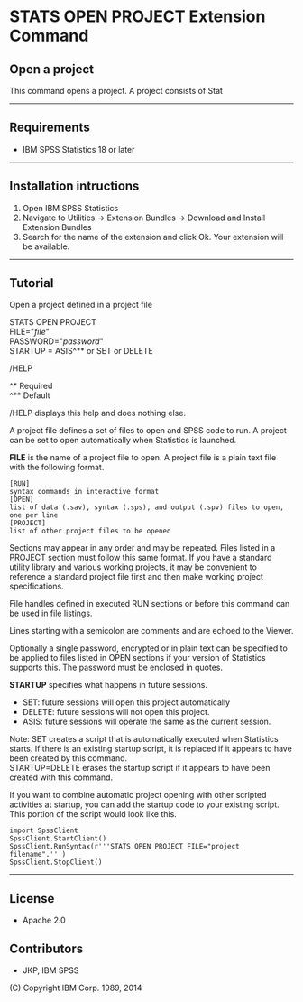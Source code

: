 STATS OPEN PROJECT Extension Command
====================================

## Open a project
 This command opens a project.  A project consists of Stat

---
Requirements
----
- IBM SPSS Statistics 18 or later

---
Installation intructions
----
1. Open IBM SPSS Statistics
2. Navigate to Utilities -> Extension Bundles -> Download and Install Extension Bundles
3. Search for the name of the extension and click Ok. Your extension will be available.

----
Tutorial
----

Open a project defined in a project file


STATS OPEN PROJECT  
FILE="*file*"   
PASSWORD="*password*"  
STARTUP = ASIS^&#42;&#42; or SET or DELETE

/HELP

^&#42; Required  
^&#42;&#42; Default

/HELP displays this help and does nothing else.

A project file defines a set of files to open and SPSS code to run.  A
project can be set to open automatically when Statistics is launched.

**FILE** is the name of a project file to open.  A project file is a plain text
file with the following format.
```
[RUN]
syntax commands in interactive format
[OPEN]
list of data (.sav), syntax (.sps), and output (.spv) files to open,
one per line
[PROJECT]
list of other project files to be opened
```

Sections may appear in any order and may be repeated.
Files listed in a PROJECT section must follow this same format.
If you have a standard utility library and various working projects,
it may be convenient to reference a standard project file first and then
make working project specifications.

File handles defined in executed RUN sections or before this command can
be used in file listings.

Lines starting with a semicolon are comments and are echoed to the Viewer.

Optionally a single password, encrypted or in plain text can be
specified to be applied to files listed in OPEN sections if your version
of Statistics supports this.  The password must be enclosed in quotes.

**STARTUP** specifies what happens in future sessions.  
* SET: future sessions will open this project automatically
* DELETE: future sessions will not open this project.
* ASIS: future sessions will operate the same as the current
session.

Note: SET creates a script that is automatically executed when
Statistics starts.  If there is an existing startup script, it
is replaced if it appears to have been created by this command.  
STARTUP=DELETE erases the startup script if it appears to have
been created with this command.

If you want to combine automatic project opening with other scripted
activities at startup, you can add the startup code to your
existing script.  This portion of the script would look like this.
```
import SpssClient
SpssClient.StartClient()
SpssClient.RunSyntax(r'''STATS OPEN PROJECT FILE="project filename".''')
SpssClient.StopClient()
```


---
License
----

- Apache 2.0
                              
Contributors
----

  - JKP, IBM SPSS

(C) Copyright IBM Corp. 1989, 2014
